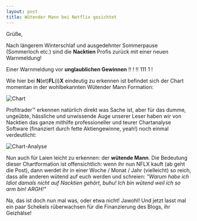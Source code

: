 ```yaml
---
layout: post
title: Wütender Mann bei Netflix gesichtet
---
```


Grüße,

Nach längerem Winterschlaf und ausgedehnter Sommerpause (Sommerloch etc.) sind die **Nacktien** Profis
zurück mit einer neuen Warnmeldung!

Einer Warnmeldung vor **unglaublichen Gewinnen** !! ! !! 111 1 ! 

Wie hier bei **N**(et)**FL**(i)**X** eindeutig zu erkennen ist befindet sich der Chart momentan in der wohlbekannten
Wütender Mann Formation:

![Chart](https://user-images.githubusercontent.com/7032914/29210655-c907dd32-7e94-11e7-869c-fd3669427400.jpg)

Profitrader™ erkennen natürlich direkt was Sache ist, aber für das dumme, ungeübte, 
hässliche und unwissende Auge unserer Leser haben wir von Nacktien das ganze 
mithilfe professioneller und teurer Chartanalyse Software (finanziert durch fette Aktiengewinne, yeah!) noch einmal verdeutlicht:

![Chart-Analyse](https://user-images.githubusercontent.com/7032914/29210656-ca4ffac6-7e94-11e7-9ae4-342aadc12c8c.jpg)

Nun auch für Laien leicht zu erkennen: der **wütende Mann**.
Die Bedeutung dieser Chartformation ist offensichtlich: wenn ihr nun NFLX kauft (ab geht die Post), dann
werdet ihr in einer Woche / Monat / Jahr (vielleicht) so reich, dass alle anderen wütend auf euch werden und schreien:
*"Warum habe ich Idiot damals nicht auf Nacktien gehört, buhu! Ich bin wütend weil ich so arm bin! ARGH!"*

Na, das ist doch nun mal was, oder etwa nicht! Jawohl!
Und jetzt lasst mal ein paar Schekels rüberwachsen für die Finanzierung des Blogs, ihr Geizhälse!

